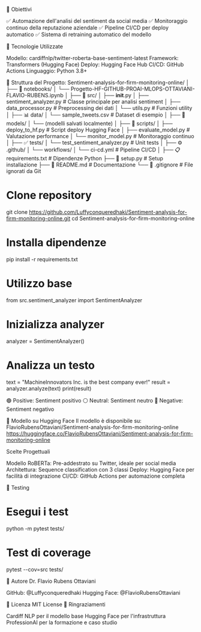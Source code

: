 🎯 Obiettivi

✅ Automazione dell'analisi del sentiment da social media
✅ Monitoraggio continuo della reputazione aziendale
✅ Pipeline CI/CD per deploy automatico
✅ Sistema di retraining automatico del modello

🔧 Tecnologie Utilizzate

Modello: cardiffnlp/twitter-roberta-base-sentiment-latest
Framework: Transformers (Hugging Face)
Deploy: Hugging Face Hub
CI/CD: GitHub Actions
Linguaggio: Python 3.8+

📂 Struttura del Progetto:
Sentiment-analysis-for-firm-monitoring-online/
│
├── 📓 notebooks/
│   └── Progetto-HF-GITHUB-PROAI-MLOPS-OTTAVIANI-FLAVIO-RUBENS.ipynb
│
├── 🐍 src/
│   ├── __init__.py
│   ├── sentiment_analyzer.py      # Classe principale per analisi sentiment
│   ├── data_processor.py           # Preprocessing dei dati
│   └── utils.py                    # Funzioni utility
│
├── 📊 data/
│   └── sample_tweets.csv           # Dataset di esempio
│
├── 🤖 models/
│   └── (modelli salvati localmente)
│
├── 🔧 scripts/
│   ├── deploy_to_hf.py            # Script deploy Hugging Face
│   ├── evaluate_model.py          # Valutazione performance
│   └── monitor_model.py           # Monitoraggio continuo
│
├── ✅ tests/
│   └── test_sentiment_analyzer.py # Unit tests
│
├── ⚙️ .github/
│   └── workflows/
│       └── ci-cd.yml              # Pipeline CI/CD
│
├── 📋 requirements.txt            # Dipendenze Python
├── 🔨 setup.py                    # Setup installazione
├── 📖 README.md                   # Documentazione
└── 🚫 .gitignore                  # File ignorati da Git


# Clone repository
git clone https://github.com/Luffyconqueredhaki/Sentiment-analysis-for-firm-monitoring-online.git
cd Sentiment-analysis-for-firm-monitoring-online

# Installa dipendenze
pip install -r requirements.txt

# Utilizzo base
from src.sentiment_analyzer import SentimentAnalyzer

# Inizializza analyzer
analyzer = SentimentAnalyzer()

# Analizza un testo
text = "MachineInnovators Inc. is the best company ever!"
result = analyzer.analyze(text)
print(result)

🟢 Positive: Sentiment positivo
⚪ Neutral: Sentiment neutro
🔴 Negative: Sentiment negativo

🤗 Modello su Hugging Face
Il modello è disponibile su: FlavioRubensOttaviani/Sentiment-analysis-for-firm-monitoring-online
https://huggingface.co/FlavioRubensOttaviani/Sentiment-analysis-for-firm-monitoring-online

Scelte Progettuali

Modello RoBERTa: Pre-addestrato su Twitter, ideale per social media
Architettura: Sequence classification con 3 classi
Deploy: Hugging Face per facilità di integrazione
CI/CD: GitHub Actions per automazione completa

🧪 Testing
# Esegui i test
python -m pytest tests/

# Test di coverage
pytest --cov=src tests/

👥 Autore
Dr. Flavio Rubens Ottaviani

GitHub: @Luffyconqueredhaki
Hugging Face: @FlavioRubensOttaviani

📄 Licenza
MIT License
🙏 Ringraziamenti

Cardiff NLP per il modello base
Hugging Face per l'infrastruttura
ProfessionAI per la formazione e caso studio
